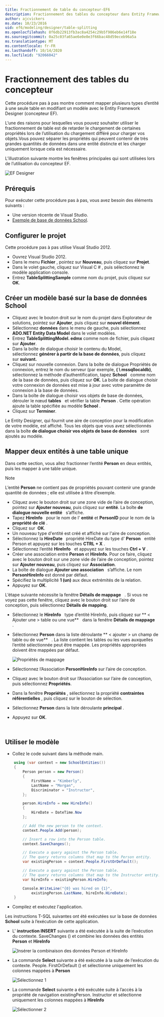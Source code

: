 ```yaml
---
title: Fractionnement de table du concepteur-EF6
description: Fractionnement des tables du concepteur dans Entity Framework 6
author: ajcvickers
ms.date: 10/23/2016
uid: ef6/modeling/designer/table-splitting
ms.openlocfilehash: 8f6db22913fb3ac8a4254c29b5f986eb6e14f18e
ms.sourcegitcommit: 0a25c03fa65ae6e0e0e3f66bac48d59eceb96a5a
ms.translationtype: MT
ms.contentlocale: fr-FR
ms.lasthandoff: 10/14/2020
ms.locfileid: "92066042"
---
```

# <a name="designer-table-splitting"></a>Fractionnement des tables du concepteur
Cette procédure pas à pas montre comment mapper plusieurs types d’entité à une seule table en modifiant un modèle avec le Entity Framework Designer (concepteur EF).

L’une des raisons pour lesquelles vous pouvez souhaiter utiliser le fractionnement de table est de retarder le chargement de certaines propriétés lors de l’utilisation du chargement différé pour charger vos objets.Vous pouvez séparer les propriétés qui peuvent contenir de très grandes quantités de données dans une entité distincte et les charger uniquement lorsque cela est nécessaire.

L’illustration suivante montre les fenêtres principales qui sont utilisées lors de l’utilisation du concepteur EF.

![EF Designer](~/ef6/media/efdesigner.png)

## <a name="prerequisites"></a>Prérequis

Pour exécuter cette procédure pas à pas, vous avez besoin des éléments suivants :

- Une version récente de Visual Studio.
- [Exemple de base de données School](xref:ef6/resources/school-database).

## <a name="set-up-the-project"></a>Configurer le projet

Cette procédure pas à pas utilise Visual Studio 2012.

-   Ouvrez Visual Studio 2012.
-   Dans le menu **Fichier** , pointez sur **Nouveau**, puis cliquez sur **Projet**.
-   Dans le volet gauche, cliquez sur Visual C \# , puis sélectionnez le modèle application console.
-   Entrez **TableSplittingSample** comme nom du projet, puis cliquez sur **OK**.

## <a name="create-a-model-based-on-the-school-database"></a>Créer un modèle basé sur la base de données School

-   Cliquez avec le bouton droit sur le nom du projet dans Explorateur de solutions, pointez sur **Ajouter**, puis cliquez sur **nouvel élément**.
-   Sélectionnez **données** dans le menu de gauche, puis sélectionnez **ADO.NET Entity Data Model** dans le volet modèles.
-   Entrez **TableSplittingModel. edmx** comme nom de fichier, puis cliquez sur **Ajouter**.
-   Dans la boîte de dialogue choisir le contenu du Model, sélectionnez **générer à partir de la base de données**, puis cliquez sur **suivant.**
-   Cliquez sur nouvelle connexion. Dans la boîte de dialogue Propriétés de connexion, entrez le nom du serveur (par exemple, **( \\ mssqllocaldb)**, sélectionnez la méthode d’authentification, tapez **School**   comme nom de la base de données, puis cliquez sur **OK**.
    La boîte de dialogue choisir votre connexion de données est mise à jour avec votre paramètre de connexion à la base de données.
-   Dans la boîte de dialogue choisir vos objets de base de données, dérouler le nœud **tables**   et vérifier la table **Person** . Cette opération ajoute la table spécifiée au modèle **School** .
-   Cliquez sur **Terminer**.

Le Entity Designer, qui fournit une aire de conception pour la modification de votre modèle, est affiché. Tous les objets que vous avez sélectionnés dans la boîte **de dialogue choisir vos objets de base de données**   sont ajoutés au modèle.

## <a name="map-two-entities-to-a-single-table"></a>Mapper deux entités à une table unique

Dans cette section, vous allez fractionner l’entité **Person** en deux entités, puis les mapper à une table unique.

> [!NOTE]
> L’entité **Person** ne contient pas de propriétés pouvant contenir une grande quantité de données ; elle est utilisée à titre d’exemple.

-   Cliquez avec le bouton droit sur une zone vide de l’aire de conception, pointez sur **Ajouter nouveau**, puis cliquez sur **entité**.
    La boîte **de dialogue nouvelle entité**   s’affiche.
-   Tapez **HireInfo**   pour le nom de l' **entité** et **PersonID** pour le nom de la **propriété de clé** .
-   Cliquez sur  **OK**.
-   Un nouveau type d'entité est créé et affiché sur l'aire de conception.
-   Sélectionnez la **HireDate**   propriété HireDate du type d' **Person**   entité Person et appuyez sur les touches **CTRL + X** .
-   Sélectionnez l’entité **HireInfo**   et appuyez sur les touches **Ctrl + V** .
-   Créer une association entre **Person** et **HireInfo**. Pour ce faire, cliquez avec le bouton droit sur une zone vide de l’aire de conception, pointez sur **Ajouter nouveau**, puis cliquez sur **Association**.
-   La boîte de dialogue **Ajouter une association**   s’affiche. Le nom **PersonHireInfo** est donné par défaut.
-   Spécifiez la multiplicité **1 (un)** aux deux extrémités de la relation.
-   Appuyez sur **OK**.

L’étape suivante nécessite la fenêtre **Détails de mappage**   . Si vous ne voyez pas cette fenêtre, cliquez avec le bouton droit sur l’aire de conception, puis sélectionnez **Détails de mapping**.

-   Sélectionnez le **HireInfo**   type d’entité HireInfo, puis cliquez sur ** &lt; Ajouter une &gt; table ou une vue**   dans la fenêtre **Détails de mappage**   .
-   Sélectionnez **Person** dans la liste déroulante ** &lt; ajouter &gt; un champ de table ou de vue**   . La liste contient les tables ou les vues auxquelles l’entité sélectionnée peut être mappée.
    Les propriétés appropriées doivent être mappées par défaut.

    ![Propriétés de mappage](~/ef6/media/mapping.png)

-   Sélectionnez l’Association **PersonHireInfo** sur l’aire de conception.
-   Cliquez avec le bouton droit sur l’Association sur l’aire de conception, puis sélectionnez **Propriétés**.
-   Dans la fenêtre **Propriétés** , sélectionnez la propriété **contraintes référentielles** , puis cliquez sur le bouton de sélection.
-   Sélectionnez **Person** dans la liste déroulante **principal** .
-   Appuyez sur **OK**.

 

## <a name="use-the-model"></a>Utiliser le modèle

-   Collez le code suivant dans la méthode main.

``` csharp
    using (var context = new SchoolEntities())
    {
        Person person = new Person()
        {
            FirstName = "Kimberly",
            LastName = "Morgan",
            Discriminator = "Instructor",
        };

        person.HireInfo = new HireInfo()
        {
            HireDate = DateTime.Now
        };

        // Add the new person to the context.
        context.People.Add(person);

        // Insert a row into the Person table.  
        context.SaveChanges();

        // Execute a query against the Person table.
        // The query returns columns that map to the Person entity.
        var existingPerson = context.People.FirstOrDefault();

        // Execute a query against the Person table.
        // The query returns columns that map to the Instructor entity.
        var hireInfo = existingPerson.HireInfo;

        Console.WriteLine("{0} was hired on {1}",
            existingPerson.LastName, hireInfo.HireDate);
    }
```
-   Compilez et exécutez l'application.

Les instructions T-SQL suivantes ont été exécutées sur la base de données **School** suite à l’exécution de cette application. 

-   L' **instruction INSERT** suivante a été exécutée à la suite de l’exécution du contexte. SaveChanges () et combine les données des entités **Person** et **HireInfo**

    ![Insérer la combinaison des données Person et HireInfo](~/ef6/media/insert.png)

-   La commande **Select** suivante a été exécutée à la suite de l’exécution du contexte. People. FirstOrDefault () et sélectionne uniquement les colonnes mappées à **Person**

    ![Sélectionnez 1](~/ef6/media/select1.png)

-   La commande **Select** suivante a été exécutée suite à l’accès à la propriété de navigation existingPerson. Instructor et sélectionne uniquement les colonnes mappées à **HireInfo**

    ![Sélectionner 2](~/ef6/media/select2.png)
